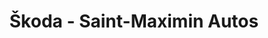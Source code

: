 ---
title: "Škoda - Saint-Maximin Autos"
url: /saint-maximin/skoda-saint-maximin-autos/
shop: voiture
---